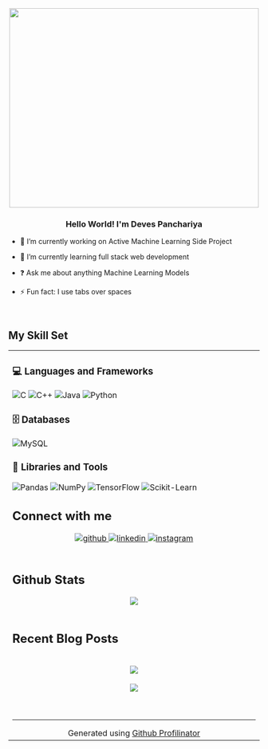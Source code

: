 <div align="center">
<img src="https://miro.medium.com/v2/resize:fit:1600/0*C-cPP9D2MIyeexAT.gif" align="center" height="400" width="500" />
</div>  
  

### <div align="center">Hello World! I'm Deves Panchariya</div>  
  

- 🔭 I’m currently working on Active Machine Learning Side Project  
  

- 🌱 I’m currently learning full stack web development   
  

- ❓ Ask me about anything Machine Learning Models  
  

- ⚡ Fun fact: I use tabs over spaces  
  

<br/>  


## My Skill Set  
<table><tr><td valign="top" width="33%">


### 💻 Languages and Frameworks

<p>
  <img alt="C" src="https://img.shields.io/badge/C%20-%232370ED.svg?style=flat-square&logo=c&logoColor=white" />  
  <img alt="C++" src="https://img.shields.io/badge/C++%20-%2300599C.svg?style=flat-square&logo=c%2B%2B&logoColor=white" />
  <img alt="Java" src="https://img.shields.io/badge/Java-%23007396.svg?style=flat-square&logo=java&logoColor=white" />
  <img alt="Python" src="https://img.shields.io/badge/Python%20-%2314354C.svg?style=flat-square&logo=python&logoColor=white" />
</p>

### 🗄️ Databases

<p>
  <img alt="MySQL" src="https://img.shields.io/badge/MySQL-%2300f.svg?style=flat-square&logo=mysql&logoColor=white" />
</p>


### 🧰 Libraries and Tools

<p>
  <img alt="Pandas" src="https://img.shields.io/badge/Pandas%20-%23150458.svg?style=flat-square&logo=pandas&logoColor=white" />
  <img alt="NumPy" src="https://img.shields.io/badge/Numpy%20-%23013243.svg?style=flat-square&logo=numpy&logoColor=white" />
  <img alt="TensorFlow" src="https://img.shields.io/badge/TensorFlow%20-%23FF6F00.svg?style=flat-square&logo=TensorFlow&logoColor=white" />
  <img alt="Scikit-Learn" src="https://img.shields.io/badge/scikit--learn-%23F7931E.svg?style=flat-square&logo=scikit-learn&logoColor=white" />  
</p>


## Connect with me  
<div align="center">
<a href="https://github.com/https://github.com/devespanchariya" target="_blank">
<img src=https://img.shields.io/badge/github-%2324292e.svg?&style=for-the-badge&logo=github&logoColor=white alt=github style="margin-bottom: 5px;" />
</a>
<a href="https://linkedin.com/in/https://www.linkedin.com/in/deves-panchariya-1974aa24b/" target="_blank">
<img src=https://img.shields.io/badge/linkedin-%231E77B5.svg?&style=for-the-badge&logo=linkedin&logoColor=white alt=linkedin style="margin-bottom: 5px;" />
</a>
<a href="https://instagram.com/https://www.instagram.com/deves.panchariya" target="_blank">
<img src=https://img.shields.io/badge/instagram-%23000000.svg?&style=for-the-badge&logo=instagram&logoColor=white alt=instagram style="margin-bottom: 5px;" />
</a>  
</div>  
  

<br/>  


## Github Stats  
<div align="center"><img src="https://github-readme-stats.vercel.app/api?username=devespanchariya&show_icons=true&count_private=true&hide_border=true" align="center" /></div>  

<br/>  


## Recent Blog Posts  
  

<br/>  

<div align="center"><img src="https://rishavanand.github.io/static/images/spotify-readme-example.svg" /></div>  

<br/>  

<div align="center">
<img src="https://komarev.com/ghpvc/?username=devespanchariya&&style=flat-square" align="center" />
</div>  
  

<br/>  

<div align="center"></div>
<br />

----
<div align="center">Generated using <a href="https://profilinator.rishav.dev/" target="_blank">Github Profilinator</a></div>
